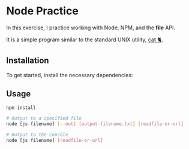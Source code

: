 # Node Practice

In this exercise, I practice working with Node, NPM, and the **file** API.

It is a simple program similar to the standard UNIX utility, [cat 🐈](http://www.linfo.org/cat.html).

## Installation

To get started, install the necessary dependencies:

## Usage

```bash
npm install

# Output to a specified file
node [js filename] [--out] [output-filename.txt] [readfile-or-url]

# Output to the console
node [js filename] [readfile-or-url]
